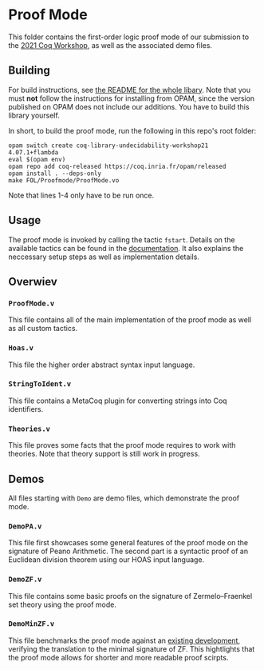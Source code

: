 # Proof Mode

This folder contains the first-order logic proof mode of our submission to the [2021 Coq Workshop](https://coq-workshop.gitlab.io/2021/), as well as the associated demo files.

## Building

For build instructions, see [the README for the whole libary](https://github.com/dominik-kirst/coq-library-undecidability/tree/coqws#manual-installation). Note that you must **not** follow the instructions for installing from OPAM, since the version published on OPAM does not include our additions. You have to build this library yourself.

In short, to build the proof mode, run the following in this repo's root folder:
```
opam switch create coq-library-undecidability-workshop21 4.07.1+flambda
eval $(opam env)
opam repo add coq-released https://coq.inria.fr/opam/released
opam install . --deps-only
make FOL/Proofmode/ProofMode.vo
```

Note that lines 1-4 only have to be run once.

## Usage

The proof mode is invoked by calling the tactic `fstart`.
Details on the available tactics can be found in the [documentation](Manual.pdf).
It also explains the neccessary setup steps as well as implementation details.

## Overwiev

### `ProofMode.v`
This file contains all of the main implementation of the proof mode as well as all custom tactics. 

### `Hoas.v`
This file the higher order abstract syntax input language.

### `StringToIdent.v`
This file contains a MetaCoq plugin for converting strings into Coq identifiers.

### `Theories.v`
This file proves some facts that the proof mode requires to work with theories.
Note that theory support is still work in progress.

## Demos
All files starting with `Demo` are demo files, which demonstrate the proof mode.

### `DemoPA.v`
This file first showcases some general features of the proof mode on the signature of Peano Arithmetic.
The second part is a syntactic proof of an Euclidean division theorem using our HOAS input language.

### `DemoZF.v`

This file contains some basic proofs on the signature of Zermelo–Fraenkel set theory using the proof mode.

### `DemoMinZF.v`

This file benchmarks the proof mode against an [existing development](../Reductions/PCPb_to_minZF.v#527), verifying the translation to the minimal signature of ZF.
This hightlights that the proof mode allows for shorter and more readable proof scirpts.
